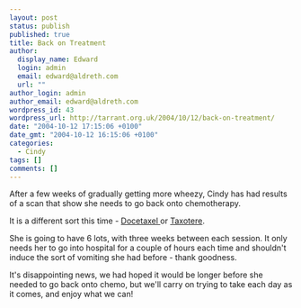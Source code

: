 ```yaml
---
layout: post
status: publish
published: true
title: Back on Treatment
author:
  display_name: Edward
  login: admin
  email: edward@aldreth.com
  url: ""
author_login: admin
author_email: edward@aldreth.com
wordpress_id: 43
wordpress_url: http://tarrant.org.uk/2004/10/12/back-on-treatment/
date: "2004-10-12 17:15:06 +0100"
date_gmt: "2004-10-12 16:15:06 +0100"
categories:
  - Cindy
tags: []
comments: []
---
```


After a few weeks of gradually getting more wheezy, Cindy has had
results of a scan that show she needs to go back onto chemotherapy.

It is a different sort this time - [Docetaxel ][1]or [Taxotere][1].

She is going to have 6 lots, with three weeks between each session. It
only needs her to go into hospital for a couple of hours each time and
shouldn\'t induce the sort of vomiting she had before - thank goodness.

It\'s disappointing news, we had hoped it would be longer before she
needed to go back onto chemo, but we\'ll carry on trying to take each
day as it comes, and enjoy what we can!



[1]: https://www.cancerbacup.org.uk/Treatments/Chemotherapy/Individualchemotherapydrugs/Docetaxel
